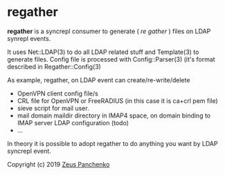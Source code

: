 # regather

**regather** is a syncrepl consumer to generate ( *re gather* ) files on LDAP synrepl events.

It uses Net::LDAP(3) to do all LDAP related stuff and Template(3) to generate files. Config file is processed with Config::Parser(3) (it's format described in Regather::Config(3)

As example, regather, on LDAP event can create/re-write/delete
* OpenVPN client config file/s
* CRL file for OpenVPN or FreeRADIUS (in this case it is ca+crl pem file)
* sieve script for mail user.
* mail domain maildir directory in IMAP4 space, on domain binding to IMAP server LDAP configuration (todo)
* ...

In theory it is possible to adopt regather to do anything you want by LDAP syncrepl event.

Copyright (c) 2019 [Zeus Panchenko](https://github.com/z-eos)
